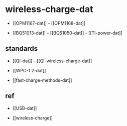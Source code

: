 
# wireless-charge-dat

- [[OPM1167-dat]] - [[OPM1168-dat]]

- [[BQ51013-dat]] - [[BQ51050-dat]] - [[TI-power-dat]]





## standards 


- [[QI-dat]] - [[QI-wireless-charge-dat]]

- [[WPC-1.2-dat]] 

- [[fast-charge-methods-dat]]






## ref 


- [[USB-dat]]

- [[wireless-charge]]